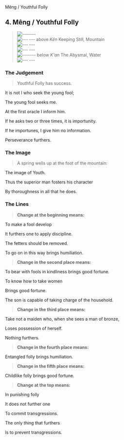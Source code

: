 Mêng / Youthful Folly
## 4. Mêng / Youthful Folly
> ![-------](../images/yangU.gif)   
> ![--- ---](../images/yinU.gif) above _Kên_ Keeping Still, Mountain  
> ![--- ---](../images/yinU.gif)   
> ![--- ---](../images/yinU.gif)   
> ![-------](../images/yangU.gif) below _K'an_ The Abysmal, Water  
> ![--- ---](../images/yinU.gif)
### The Judgement
> Youthful Folly has success.  
> 
 It is not I who seek the young fool;  
> 
 The young fool seeks me.  
> 
 At the first oracle I inform him.  
> 
 If he asks two or three times, it is importunity.  
> 
 If he importunes, I give him no information.  
> 
 Perseverance furthers.
### The Image
> A spring wells up at the foot of the mountain:  
> 
 The image of Youth.  
> 
 Thus the superior man fosters his character  
> 
 By thoroughness in all that he does.
### The Lines

 > **Change at the beginning means:**  
> 
 To make a fool develop  
> 
 It furthers one to apply discipline.  
> 
 The fetters should be removed.  
> 
 To go on in this way brings humiliation.
 > **Change in the second place means:**  
> 
 To bear with fools in kindliness brings good fortune.  
> 
 To know how to take women  
> 
 Brings good fortune.  
> 
 The son is capable of taking charge of the household.
 > **Change in the third place means:**  
> 
 Take not a maiden who, when she sees a man of bronze,  
> 
 Loses possession of herself.  
> 
 Nothing furthers.
 > **Change in the fourth place means:**  
> 
 Entangled folly brings humiliation.
 > **Change in the fifth place means:**  
> 
 Childlike folly brings good fortune.
 > **Change at the top means:**  
> 
 In punishing folly  
> 
 It does not further one  
> 
 To commit transgressions.  
> 
 The only thing that furthers  
> 
 Is to prevent transgressions.



